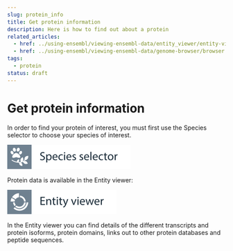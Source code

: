 ```yaml
---
slug: protein_info
title: Get protein information
description: Here is how to find out about a protein
related_articles:
  - href: ../using-ensembl/viewing-ensembl-data/entity_viewer/entity-viewer.md
  - href: ../using-ensembl/viewing-ensembl-data/genome-browser/browser.md
tags:
  - protein
status: draft
---
```


# Get protein information

In order to find your protein of interest, you must first use the Species selector to choose your species of interest.

![](../../img/id-species-selector.svg)

Protein data is available in the Entity viewer:

![](../../img/id-entity-viewer.svg)

In the Entity viewer you can find details of the different transcripts and protein isoforms, protein domains, links out to other protein databases and peptide sequences.
